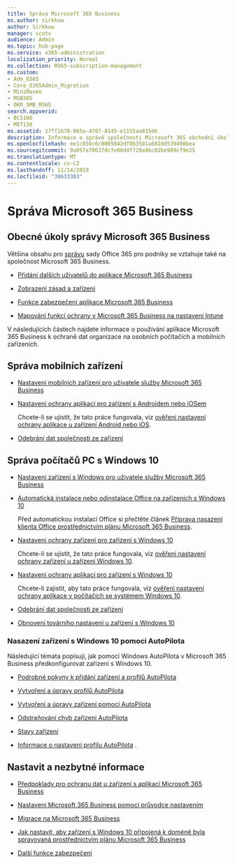 ```yaml
---
title: Správa Microsoft 365 Business
ms.author: sirkkuw
author: Sirkkuw
manager: scotv
audience: Admin
ms.topic: hub-page
ms.service: o365-administration
localization_priority: Normal
ms.collection: M365-subscription-management
ms.custom:
- Adm_O365
- Core_O365Admin_Migration
- MiniMaven
- MSB365
- OKR_SMB_M365
search.appverid:
- BCS160
- MET150
ms.assetid: 27ff1678-865a-4707-8145-e1155aa815d6
description: Informace o správě společnosti Microsoft 365 obchodní úkoly související se správou, mobilními zařízeními, počítači se systémem Windows 10 a mnoha takovými úlohami.
ms.openlocfilehash: ee1c856c6c0005842df8b3581a602dd539490bea
ms.sourcegitcommit: 9a057e70637dcfe06d4f729a96c02be989cf9e25
ms.translationtype: MT
ms.contentlocale: cs-CZ
ms.lasthandoff: 11/14/2019
ms.locfileid: "38633303"
---
```

# <a name="manage-microsoft-365-business"></a>Správa Microsoft 365 Business

## <a name="general-microsoft-365-business-admin-tasks"></a>Obecné úkoly správy Microsoft 365 Business

Většina obsahu pro [správu](/Office365/Admin/admin-home.md) sady Office 365 pro podniky se vztahuje také na společnost Microsoft 365 Business.

- [Přidání dalších uživatelů do aplikace Microsoft 365 Business](add-users-m365b.md)
    
- [Zobrazení zásad a zařízení](view-policies-and-devices.md)
    
- [Funkce zabezpečení aplikace Microsoft 365 Business](security-features.md)
    
- [Mapování funkcí ochrany v Microsoft 365 Business na nastavení Intune](map-protection-features-to-intune-settings.md)
    
V následujících částech najdete informace o používání aplikace Microsoft 365 Business k ochraně dat organizace na osobních počítačích a mobilních zařízeních.
  
## <a name="manage-mobile-devices"></a>Správa mobilních zařízení

- [Nastavení mobilních zařízení pro uživatele služby Microsoft 365 Business](set-up-mobile-devices.md)
    
- [Nastavení ochrany aplikací pro zařízení s Androidem nebo iOSem](app-protection-settings-for-android-and-ios.md)
    
    Chcete-li se ujistit, že tato práce fungovala, viz [ověření nastavení ochrany aplikace u zařízení Android nebo iOS](validate-settings-on-android-or-ios.md). 
    
- [Odebrání dat společnosti ze zařízení](remove-company-data.md)
    
## <a name="manage-windows-10-pcs"></a>Správa počítačů PC s Windows 10

- [Nastavení zařízení s Windows pro uživatele služby Microsoft 365 Business](set-up-windows-devices.md)
    
- [Automatická instalace nebo odinstalace Office na zařízeních s Windows 10](auto-install-or-uninstall-office.md)
    
    Před automatickou instalací Office si přečtěte článek [Příprava nasazení klienta Office prostřednictvím plánu Microsoft 365 Business](prepare-for-office-client-deployment.md). 
    
- [Nastavení ochrany zařízení pro zařízení s Windows 10](protection-settings-for-windows-10-pcs.md)
    
    Chcete-li se ujistit, že tato práce fungovala, viz [ověření nastavení ochrany zařízení u zařízení Windows 10](validate-settings-on-windows-10-pcs.md). 
    
- [Nastavení ochrany aplikací pro zařízení s Windows 10](protection-settings-for-windows-10-devices.md)
    
    Chcete-li zajistit, aby tato práce fungovala, viz [ověření nastavení ochrany aplikace v počítačích se systémem Windows 10](validate-protection-settings-on-windows-10-pcs.md). 
    
- [Odebrání dat společnosti ze zařízení](remove-company-data.md)
    
- [Obnovení továrního nastavení u zařízení s Windows 10](reset-devices-to-factory-settings.md)
    
### <a name="use-autopilot-to-deploy-windows-10-devices"></a>Nasazení zařízení s Windows 10 pomocí AutoPilota

Následující témata popisují, jak pomocí Windows AutoPilota v Microsoft 365 Business předkonfigurovat zařízení s Windows 10.
  
- [Podrobné pokyny k přidání zařízení a profilů AutoPilota](add-autopilot-devices-and-profile.md)
    
- [Vytvoření a úpravy profilů AutoPilota](create-and-edit-autopilot-profiles.md)
    
- [Vytvoření a úpravy zařízení pomocí AutoPilota](create-and-edit-autopilot-devices.md)
    
- [Odstraňování chyb zařízení AutoPilota](troubleshoot-autopilot-errors.md)
    
- [Stavy zařízení](device-states.md)
    
- [Informace o nastavení profilu AutoPilota](autopilot-profile-settings.md) .
    
## <a name="set-up-and-prerequisite-information"></a>Nastavit a nezbytné informace

- [Předpoklady pro ochranu dat u zařízení s aplikací Microsoft 365 Business](pre-requisites-for-data-protection.md)
    
- [Nastavení Microsoft 365 Business pomocí průvodce nastavením](set-up.md)
    
- [Migrace na Microsoft 365 Business](migrate-to-microsoft-365-business.md)
    
- [Jak nastavit, aby zařízení s Windows 10 připojená k doméně byla spravovaná prostřednictvím plánu Microsoft 365 Business](manage-windows-devices.md)
    
- [Další funkce zabezpečení](security-features.md#additional-security-features)
